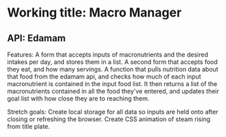 # Working title: Macro Manager

## API: Edamam

Features: A form that accepts inputs of macronutrients and the desired intakes per day, and stores them in a list. A second form that accepts food they eat, and how many servings. A function that pulls nutrition data about that food from the edamam api, and checks how much of each input macronutrient is contained in the input food list. It then returns a list of the macronutrients contained in all the food they've entered, and updates their goal list with how close they are to reaching them.

Stretch goals: Create local storage for all data so inputs are held onto after closing or refreshing the browser. Create CSS animation of steam rising from title plate.
